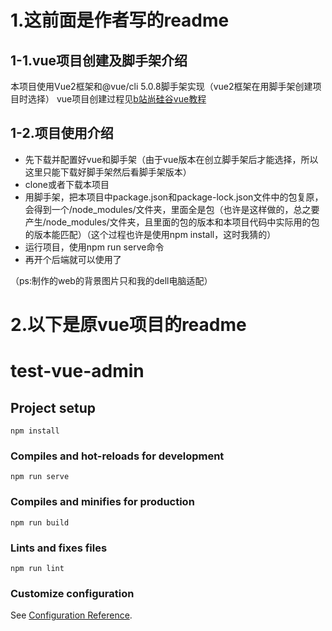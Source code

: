 # 1.这前面是作者写的readme
## 1-1.vue项目创建及脚手架介绍
本项目使用Vue2框架和@vue/cli 5.0.8脚手架实现（vue2框架在用脚手架创建项目时选择）
vue项目创建过程见[b站尚硅谷vue教程]([网址](https://www.bilibili.com/video/BV1Zy4y1K7SH/?p=61&vd_source=1ba4c2428a1b9d12a60c54de93a2d023))
## 1-2.项目使用介绍
- 先下载并配置好vue和脚手架（由于vue版本在创立脚手架后才能选择，所以这里只能下载好脚手架然后看脚手架版本）
- clone或者下载本项目
- 用脚手架，把本项目中package.json和package-lock.json文件中的包复原，会得到一个/node_modules/文件夹，里面全是包（也许是这样做的，总之要产生/node_modules/文件夹，且里面的包的版本和本项目代码中实际用的包的版本能匹配）（这个过程也许是使用npm install，这时我猜的）
- 运行项目，使用npm run serve命令
- 再开个后端就可以使用了

（ps:制作的web的背景图片只和我的dell电脑适配）

# 2.以下是原vue项目的readme
# test-vue-admin

## Project setup
```
npm install
```

### Compiles and hot-reloads for development
```
npm run serve
```

### Compiles and minifies for production
```
npm run build
```

### Lints and fixes files
```
npm run lint
```

### Customize configuration
See [Configuration Reference](https://cli.vuejs.org/config/).
